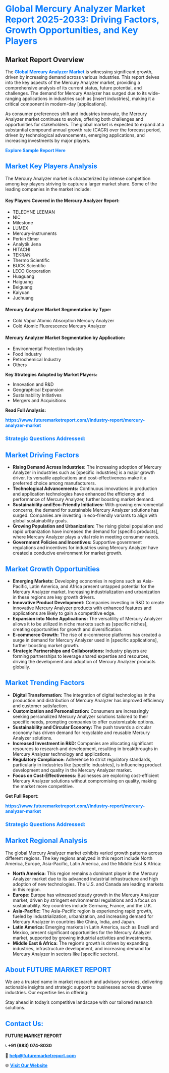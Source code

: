 <h1 style="color: #007BFF;">Global Mercury Analyzer Market Report 2025-2033: Driving Factors, Growth Opportunities, and Key Players</h1>

<section id="overview">
<h2>Market Report Overview</h2>
<p>The <a href="https://www.futuremarketreport.com//industry-report/mercury-analyzer-market" style="color: #007BFF; text-decoration: none;"><strong>Global Mercury Analyzer Market</strong></a> is witnessing significant growth, driven by increasing demand across various industries. This report delves into the key aspects of the Mercury Analyzer market, providing a comprehensive analysis of its current status, future potential, and challenges. The demand for Mercury Analyzer has surged due to its wide-ranging applications in industries such as [insert industries], making it a critical component in modern-day [applications].</p>
<p>As consumer preferences shift and industries innovate, the Mercury Analyzer market continues to evolve, offering both challenges and opportunities for stakeholders. The global market is expected to expand at a substantial compound annual growth rate (CAGR) over the forecast period, driven by technological advancements, emerging applications, and increasing investments by major players.</p>
</section>

<section id="overview">
<p><a href="https://www.futuremarketreport.com//request-sample/reportId=55210" style="color: #007BFF; text-decoration: none;"><strong>Explore Sample Report Here</strong></a></p>
</section>

<section id="key-players">
<h2 style="color: #007BFF;">Market Key Players Analysis</h2>
<p>The Mercury Analyzer market is characterized by intense competition among key players striving to capture a larger market share. Some of the leading companies in the market include:</p>
<h4>Key Players Covered in the Mercury Analyzer Report:</h4>
<ul><li>TELEDYNE LEEMAN</li><li>NIC</li><li>Milestone</li><li>LUMEX</li><li>Mercury-instruments</li><li>Perkin Elmer</li><li>Analytik Jena</li><li>HITACHI</li><li>TEKRAN</li><li>Thermo Scientific</li><li>BUCK Scientific</li><li>LECO Corporation</li><li>Huaguang</li><li>Haiguang</li><li>Beiguang</li><li>Kaiyuan</li><li>Juchuang</li></ul>
<h4>Mercury Analyzer Market Segmentation by Type:</h4>
<ul><li>Cold Vapor Atomic Absorption Mercury Analyzer</li><li>Cold Atomic Fluorescence Mercury Analyzer</li></ul>

<h4>Mercury Analyzer Market Segmentation by Application:</h4>
<ul><li>Environmental Protection Industry</li><li>Food Industry</li><li>Petrochemical Industry</li><li>Others</li></ul>
<p><strong>Key Strategies Adopted by Market Players:</strong></p>
<ul>
<li>Innovation and R&D</li>
<li>Geographical Expansion</li>
<li>Sustainability Initiatives</li>
<li>Mergers and Acquisitions</li>
</ul>
</section>

<section>
<p><strong>Read Full Analysis: </strong></p><a href="https://www.futuremarketreport.com//industry-report/mercury-analyzer-market" style="color: #007BFF; text-decoration: none;"><strong>https://www.futuremarketreport.com//industry-report/mercury-analyzer-market</strong></a>
<h3 style="color: #007BFF;">Strategic Questions Addressed:</h3>
</section>

<section id="driving-factors">
<h2 style="color: #007BFF;">Market Driving Factors</h2>
<ul>
<li><strong>Rising Demand Across Industries:</strong> The increasing adoption of Mercury Analyzer in industries such as [specific industries] is a major growth driver. Its versatile applications and cost-effectiveness make it a preferred choice among manufacturers.</li>
<li><strong>Technological Advancements:</strong> Continuous innovations in production and application technologies have enhanced the efficiency and performance of Mercury Analyzer, further boosting market demand.</li>
<li><strong>Sustainability and Eco-Friendly Initiatives:</strong> With growing environmental concerns, the demand for sustainable Mercury Analyzer solutions has surged. Companies are investing in eco-friendly variants to align with global sustainability goals.</li>
<li><strong>Growing Population and Urbanization:</strong> The rising global population and rapid urbanization have increased the demand for [specific products], where Mercury Analyzer plays a vital role in meeting consumer needs.</li>
<li><strong>Government Policies and Incentives:</strong> Supportive government regulations and incentives for industries using Mercury Analyzer have created a conducive environment for market growth.</li>
</ul>
</section>

<section id="growth-opportunities">
<h2 style="color: #007BFF;">Market Growth Opportunities</h2>
<ul>
<li><strong>Emerging Markets:</strong> Developing economies in regions such as Asia-Pacific, Latin America, and Africa present untapped potential for the Mercury Analyzer market. Increasing industrialization and urbanization in these regions are key growth drivers.</li>
<li><strong>Innovative Product Development:</strong> Companies investing in R&D to create innovative Mercury Analyzer products with enhanced features and applications are likely to gain a competitive edge.</li>
<li><strong>Expansion into Niche Applications:</strong> The versatility of Mercury Analyzer allows it to be utilized in niche markets such as [specific niches], creating opportunities for growth and diversification.</li>
<li><strong>E-commerce Growth:</strong> The rise of e-commerce platforms has created a surge in demand for Mercury Analyzer used in [specific applications], further boosting market growth.</li>
<li><strong>Strategic Partnerships and Collaborations:</strong> Industry players are forming partnerships to leverage shared expertise and resources, driving the development and adoption of Mercury Analyzer products globally.</li>
</ul>
</section>

<section id="trending-factors">
<h2 style="color: #007BFF;">Market Trending Factors</h2>
<ul>
<li><strong>Digital Transformation:</strong> The integration of digital technologies in the production and distribution of Mercury Analyzer has improved efficiency and customer satisfaction.</li>
<li><strong>Customization and Personalization:</strong> Consumers are increasingly seeking personalized Mercury Analyzer solutions tailored to their specific needs, prompting companies to offer customizable options.</li>
<li><strong>Sustainability and Circular Economy:</strong> The push towards a circular economy has driven demand for recyclable and reusable Mercury Analyzer solutions.</li>
<li><strong>Increased Investment in R&D:</strong> Companies are allocating significant resources to research and development, resulting in breakthroughs in Mercury Analyzer technology and applications.</li>
<li><strong>Regulatory Compliance:</strong> Adherence to strict regulatory standards, particularly in industries like [specific industries], is influencing product development and quality in the Mercury Analyzer market.</li>
<li><strong>Focus on Cost-Effectiveness:</strong> Businesses are exploring cost-efficient Mercury Analyzer solutions without compromising on quality, making the market more competitive.</li>
</ul>
</section>

<section>
<p><strong>Get Full Report: </strong></p><a href="https://www.futuremarketreport.com//industry-report/mercury-analyzer-market" style="color: #007BFF; text-decoration: none;"><strong>https://www.futuremarketreport.com//industry-report/mercury-analyzer-market</strong></a>
<h3 style="color: #007BFF;">Strategic Questions Addressed:</h3>
</section>


<section id="regional-analysis">
<h2 style="color: #007BFF;">Market Regional Analysis</h2>
<p>The global Mercury Analyzer market exhibits varied growth patterns across different regions. The key regions analyzed in this report include North America, Europe, Asia-Pacific, Latin America, and the Middle East & Africa:</p>
<ul>
<li><strong>North America:</strong> This region remains a dominant player in the Mercury Analyzer market due to its advanced industrial infrastructure and high adoption of new technologies. The U.S. and Canada are leading markets in this region.</li>
<li><strong>Europe:</strong> Europe has witnessed steady growth in the Mercury Analyzer market, driven by stringent environmental regulations and a focus on sustainability. Key countries include Germany, France, and the U.K.</li>
<li><strong>Asia-Pacific:</strong> The Asia-Pacific region is experiencing rapid growth, fueled by industrialization, urbanization, and increasing demand for Mercury Analyzer in countries like China, India, and Japan.</li>
<li><strong>Latin America:</strong> Emerging markets in Latin America, such as Brazil and Mexico, present significant opportunities for the Mercury Analyzer market, supported by growing industrial activities and investments.</li>
<li><strong>Middle East & Africa:</strong> The region’s growth is driven by expanding industries, infrastructure development, and increasing demand for Mercury Analyzer in sectors like [specific sectors].</li>
</ul>
</section>

<footer>
<h2 style="color: #007BFF;">About FUTURE MARKET REPORT</h2>
<p>We are a trusted name in market research and advisory services, delivering actionable insights and strategic support to businesses across diverse industries. Our expertise lies in offering:</p>

<p>Stay ahead in today’s competitive landscape with our tailored research solutions.</p>

<h2 style="color: #007BFF;">Contact Us:</h2>
<p><strong>FUTURE MARKET REPORT</strong></p>
<p>📞 <strong>+91 (883) 074-8030</strong></p>
<p>📧 <strong><a href="mailto:help@futuremarketreport.com" style="color: #007BFF;">help@futuremarketreport.com</a></strong></p>
<p>🌐 <strong><a href="https://www.futuremarketreport.com/" style="color: #007BFF;">Visit Our Website</a></strong></p>
</footer>